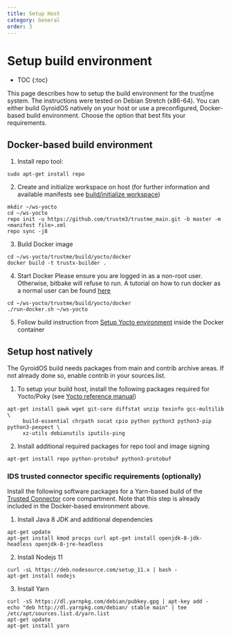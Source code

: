 ```yaml
---
title: Setup Host
category: General
order: 3
---
```


# Setup build environment
- TOC
{:toc}

This page describes how to setup the build environment for the trust\|me system.
The instructions were tested on Debian Stretch (x86-64).
You can either build GyroidOS natively on your host or use a preconfigured, Docker-based build environment.
Choose the option that best fits your requirements.

## Docker-based build environment
1. Install repo tool:
```
sudo apt-get install repo
```

2. Create and initialize workspace on host (for further information and available manifests see [build/initialize workspace](/build/build#initialize-workspace))
```
mkdir ~/ws-yocto
cd ~/ws-yocto
repo init -u https://github.com/trustm3/trustme_main.git -b master -m <manifest file>.xml
repo sync -j8
```
3. Build Docker image
```
cd ~/ws-yocto/trustme/build/yocto/docker
docker build -t trustx-builder .
```
4. Start Docker
Please ensure you are logged in as a non-root user. Otherwise, bitbake will refuse to run. A tutorial on how to run docker as a normal user can be found [here](https://docs.docker.com/install/linux/linux-postinstall/)
```
cd ~/ws-yocto/trustme/build/yocto/docker
./run-docker.sh ~/ws-yocto
```
5. Follow build instruction from [Setup Yocto environment](/build/build#setup-yocto-environment) inside the Docker container


## Setup host natively

The GyroidOS build needs packages from main and contrib archive areas. If not already done so, enable contrib in your sources.list.

1. To setup your build host, install the following packages required for Yocto/Poky (see
[Yocto reference manual](https://www.yoctoproject.org/docs/2.6.2/ref-manual/ref-manual.html#required-packages-for-the-build-host))
```
apt-get install gawk wget git-core diffstat unzip texinfo gcc-multilib \
     build-essential chrpath socat cpio python python3 python3-pip python3-pexpect \
     xz-utils debianutils iputils-ping
```
2. Install additional required packages for repo tool and image signing
```
apt-get install repo python-protobuf python3-protobuf
```

### IDS trusted connector specific requirements (optionally)
Install the following software packages for a Yarn-based
build of the [Trusted Connector](/index#use-cases) core compartment.
Note that this step is already included in the Docker-based environment above.


1. Install Java 8 JDK and additional dependencies
```
apt-get update
apt-get install kmod procps curl apt-get install openjdk-8-jdk-headless openjdk-8-jre-headless
```
2. Install Nodejs 11
```
curl -sL https://deb.nodesource.com/setup_11.x | bash -
apt-get install nodejs
```
3. Install Yarn
```
curl -sS https://dl.yarnpkg.com/debian/pubkey.gpg | apt-key add -
echo "deb http://dl.yarnpkg.com/debian/ stable main" | tee /etc/apt/sources.list.d/yarn.list
apt-get update
apt-get install yarn
```
